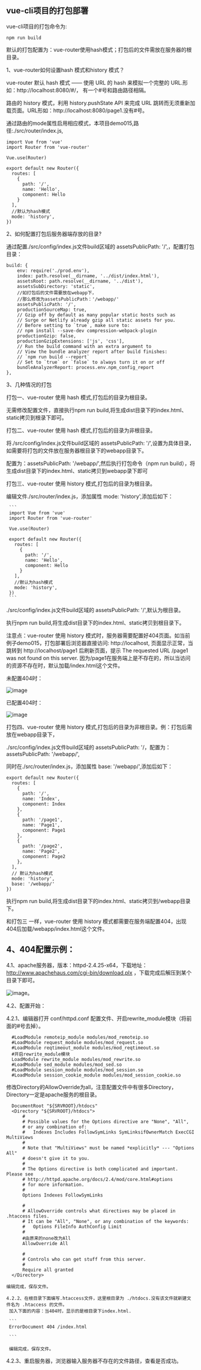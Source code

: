 vue-cli项目的打包部署
----

   vue-cli项目的打包命令为:

   ```
   npm run build
   ```

   默认的打包配置为：vue-router使用hash模式；打包后的文件需放在服务器的根目录。

1、vue-router如何设置hash 模式和history 模式？

   vue-router 默认 hash 模式 —— 使用 URL 的 hash 来模拟一个完整的 URL.形如：http://localhost:8080/#/，  有一个#号和路由路径相隔。

   路由的 history 模式，利用 history.pushState API 来完成 URL 跳转而无须重新加载页面。URL形如：http://localhost:8080/page1.没有#号。

   通过路由的mode属性启用相应模式，本项目demo015,路径:./src/router/index.js,

   ```
   import Vue from 'vue'
   import Router from 'vue-router'

   Vue.use(Router)

   export default new Router({
     routes: [
       {
         path: '/',
         name: 'Hello',
         component: Hello
       }
     ],
     //默认为hash模式
     mode: 'history',
   })
   ```


2、如何配置打包后服务器端存放的目录?

   通过配置./src/config/index.js文件build区域的 assetsPublicPath: '/',，配置打包目录：

   ```
   build: {
       env: require('./prod.env'),
       index: path.resolve(__dirname, '../dist/index.html'),
       assetsRoot: path.resolve(__dirname, '../dist'),
       assetsSubDirectory: 'static',
       //如打包后的文件需要放在webapp下，
       //那么修改为assetsPublicPath：'/webapp/'
       assetsPublicPath: '/',
       productionSourceMap: true,
       // Gzip off by default as many popular static hosts such as
       // Surge or Netlify already gzip all static assets for you.
       // Before setting to `true`, make sure to:
       // npm install --save-dev compression-webpack-plugin
       productionGzip: false,
       productionGzipExtensions: ['js', 'css'],
       // Run the build command with an extra argument to
       // View the bundle analyzer report after build finishes:
       // `npm run build --report`
       // Set to `true` or `false` to always turn it on or off
       bundleAnalyzerReport: process.env.npm_config_report
   },
   ```

3、几种情况的打包

  打包一、vue-router 使用 hash 模式,打包后的目录为根目录。

  无需修改配置文件，直接执行npm run build,将生成dist目录下的index.html、static拷贝到根录下即可。

  打包二、vue-router 使用 hash 模式,打包后的目录为非根目录。

  将./src/config/index.js文件build区域的 assetsPublicPath: '/',设置为具体目录，如需要将打包的文件放在服务器根目录下的webapp目录下。

  配置为：assetsPublicPath: '/webapp/',然后执行打包命令（npm run build），将生成dist目录下的index.html、static拷贝到webapp录下即可

  打包三、vue-router 使用 history 模式,打包后的目录为根目录。

  编辑文件./src/router/index.js，添加属性 mode: 'history',添加后如下：

     ```
     import Vue from 'vue'
     import Router from 'vue-router'

     Vue.use(Router)

     export default new Router({
       routes: [
         {
           path: '/',
           name: 'Hello',
           component: Hello
         }
       ],
       //默认为hash模式
       mode: 'history',
     })
     ```

   ./src/config/index.js文件build区域的 assetsPublicPath: '/',默认为根目录。

   执行npm run build,将生成dist目录下的index.html、static拷贝到根目录下。

   注意点：vue-router 使用 history 模式时，服务器需要配置好404页面。如当前例子demo015，打包部署后浏览器直接访问:
   http://localhost,  页面显示正常，当跳转到  http://localhost/page1 后刷新页面，提示 The requested URL /page1 was not found on this server.
   因为/page1在服务端上是不存在的，所以当访问的资源不存在时，默认加载/index.html这个文件。

   未配置404时：

![image](https://github.com/jiekekeji/MVueWebpack/blob/master/demo015/preview/history-root.gif)

   已配置404时：

![image](https://github.com/jiekekeji/MVueWebpack/blob/master/demo015/preview/history-root-ok.gif)

  打包四、vue-router 使用 history 模式,打包后的目录为非根目录。例：打包后需放在webapp目录下，

  ./src/config/index.js文件build区域的 assetsPublicPath: '/，配置为：assetsPublicPath: '/webapp/',

  同时在./src/router/index.js，添加属性  base: '/webapp/',添加后如下：

  ```
  export default new Router({
    routes: [
      {
        path: '/',
        name: 'Index',
        component: Index
      },
      {
        path: '/page1',
        name: 'Page1',
        component: Page1
      },
      {
        path: '/page2',
        name: 'Page2',
        component: Page2
      },
    ],
    // 默认为hash模式
    mode: 'history',
    base: '/webapp/'
  })
  ```

  执行npm run build,将生成dist目录下的index.html、static拷贝到/webapp目录下。

  和打包三 一样，vue-router 使用 history 模式都需要在服务端配置404，出现404后加载/webapp/index.html这个文件。

4、404配置示例：
----

4.1、apache服务器，版本：httpd-2.4.25-x64，下载地址： http://www.apachehaus.com/cgi-bin/download.plx  ，下载完成后解压到某个目录下即可。

![image](https://github.com/jiekekeji/MVueWebpack/blob/master/demo015/preview/apache-download.png)。

4.2、配置开始：

  4.2.1、编辑器打开 conf/httpd.conf 配置文件、开启rewrite_module模块（将前面的#号去掉）。

  ```
  	#LoadModule remoteip_module modules/mod_remoteip.so
  	#LoadModule request_module modules/mod_request.so
  	#LoadModule reqtimeout_module modules/mod_reqtimeout.so
  	#开启rewrite_module模块
  	LoadModule rewrite_module modules/mod_rewrite.so
  	#LoadModule sed_module modules/mod_sed.so
  	#LoadModule session_module modules/mod_session.so
  	#LoadModule session_cookie_module modules/mod_session_cookie.so
  ```

  修改Directory的AllowOverride为all，注意配置文件中有很多Directory，Directory一定是apache服务的根目录。

  ```
    DocumentRoot "${SRVROOT}/htdocs"
  	<Directory "${SRVROOT}/htdocs">
  		#
  		# Possible values for the Options directive are "None", "All",
  		# or any combination of:
  		#   Indexes Includes FollowSymLinks SymLinksifOwnerMatch ExecCGI MultiViews
  		#
  		# Note that "MultiViews" must be named *explicitly* --- "Options All"
  		# doesn't give it to you.
  		#
  		# The Options directive is both complicated and important.  Please see
  		# http://httpd.apache.org/docs/2.4/mod/core.html#options
  		# for more information.
  		#
  		Options Indexes FollowSymLinks

  		#
  		# AllowOverride controls what directives may be placed in .htaccess files.
  		# It can be "All", "None", or any combination of the keywords:
  		#   Options FileInfo AuthConfig Limit
  		#
  		#由原来的none改为All
  		AllowOverride All

  		#
  		# Controls who can get stuff from this server.
  		#
  		Require all granted
  	</Directory>

  ```

	编辑完成，保存文件。

	4.2.2、在根目录下面编写.htaccess文件，这里根目录为 ./htdocs.没有该文件就新建文件名为 .htaccess 的文件。
     加入下面的内容：当404时，显示的是根目录下index.html.

     ```
     ErrorDocument 404 /index.html

     ```

     编辑完成，保存文件。

  4.2.3、重启服务器，浏览器输入服务器不存在的文件路径，查看是否成功。


